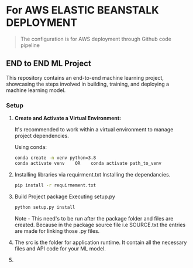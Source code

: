 # For AWS ELASTIC BEANSTALK DEPLOYMENT
> The configuration is for AWS deployment through Github code pipeline

## END to END ML Project ##

This repository contains an end-to-end machine learning project, showcasing the steps involved in building, training, and deploying a machine learning model.

### Setup ###

1. **Create and Activate a Virtual Environment:**

   It's recommended to work within a virtual environment to manage project dependencies.

   Using conda:

   ```bash
   conda create -n venv python=3.8
   conda activate venv    OR    conda activate path_to_venv
   ```

2. Installing libraries via requirment.txt
    Installing the dependancies. 

    ```bash
    pip install -r requirmement.txt
    ```

3. Build Project package
    Executing setup.py
    ```bash
    python setup.py install
    ```
    Note - This need's to be run after the package folder and files are created. Because in the package source file i.e SOURCE.txt the entries are made for linking those .py files.

4. The src is the folder for application runtime. It contain all the necessary files and API code for your ML model. 

5. 














